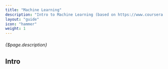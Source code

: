 ```yaml
---
title: "Machine Learning"
description: "Intro to Machine Learning (based on https://www.coursera.org/learn/machine-learning)"
layout: "guide"
icon: "hammer"
weight: 1
---
```


###### {$page.description}

<article id="1">

## Intro

</article>
